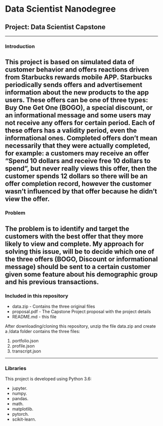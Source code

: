 # Data Scientist Nanodegree
## Project: Data Scientist Capstone


--------
### Introduction

This project is based on simulated data of customer behavior and offers reactions driven from Starbucks rewards mobile APP.
Starbucks periodically sends offers and advertisement information about the new products to the app users. These offers can be one of three types: Buy One Get One (BOGO), a special discount, or an informational message and some users may not receive any offers for certain period. Each of these offers has a validity period, even the informational ones. 
Completed offers don’t mean necessarily that they were actually completed, for example: a customers may receive an offer “Spend 10 dollars and receive free 10 dollars to spend”, but never really views this offer, then the customer spends 12 dollars so there will be an offer completion record, however the customer wasn’t influenced by that offer because he didn’t view the offer.
--------
### Problem

The problem is to identify and target the customers with the best offer that they more likely to view and complete.
My approach for solving this issue, will be to decide which one of the three offers (BOGO, Discount or informational message) should be sent to a certain customer given some feature about his demographic group and his previous transactions. 
--------
### Included in this repository

- data.zip - Contains the three original files 
- proposal.pdf - The Capstone Project proposal with the project details
- README.md - this file

After downloading/cloning this repository, unzip the file data.zip and create a /data folder contains the three files:
  1. portfolio.json
  2. profile.json
  3. transcript.json
--------
### Libraries

This project is developed using Python 3.6:
  - jupyter.
  - numpy. 
  - pandas. 
  - math. 
  - matplotlib. 
  - pytorch. 
  - scikit-learn.
